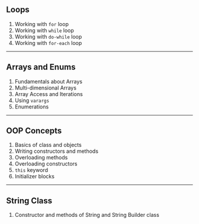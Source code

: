 ## Loops
1. Working with `for` loop
2. Working with `while` loop
3. Working with `do-while` loop
4. Working with `for-each` loop
---
## Arrays and Enums
1. Fundamentals about Arrays
2. Multi-dimensional Arrays
3. Array Access and Iterations
4. Using `varargs`
5. Enumerations
---
## OOP Concepts
1. Basics of class and objects
2. Writing constructors and methods
3. Overloading methods
4. Overloading constructors
5. `this` keyword
6. Initializer blocks
---
## String Class
1. Constructor and methods of String and String Builder class